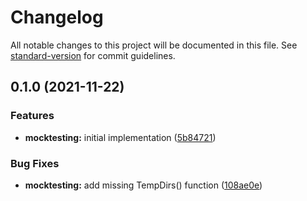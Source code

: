 # Changelog

All notable changes to this project will be documented in this file. See [standard-version](https://github.com/conventional-changelog/standard-version) for commit guidelines.

## 0.1.0 (2021-11-22)


### Features

* **mocktesting:** initial implementation ([5b84721](https://github.com/jimeh/go-mocktesting/commit/5b84721b105ca88d3a4031130637a51ec80aeddd))


### Bug Fixes

* **mocktesting:** add missing TempDirs() function ([108ae0e](https://github.com/jimeh/go-mocktesting/commit/108ae0ec9a7d26e214bb81057d3fac30b5b24325))
